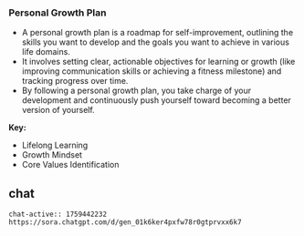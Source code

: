 ### Personal Growth Plan

- A personal growth plan is a roadmap for self-improvement, outlining the skills you want to develop and the goals you want to achieve in various life domains.
- It involves setting clear, actionable objectives for learning or growth (like improving communication skills or achieving a fitness milestone) and tracking progress over time.
- By following a personal growth plan, you take charge of your development and continuously push yourself toward becoming a better version of yourself.

**Key:**
- Lifelong Learning
- Growth Mindset
- Core Values Identification

## chat
```smart-chatgpt
chat-active:: 1759442232 https://sora.chatgpt.com/d/gen_01k6ker4pxfw78r0gtprvxx6k7
```
